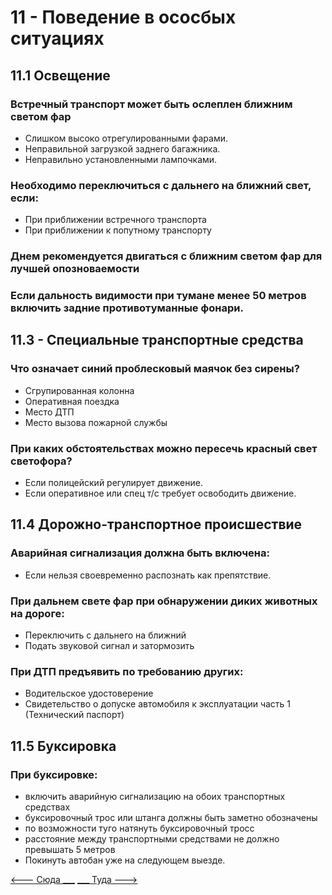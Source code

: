 # 11 - Поведение в ососбых ситуациях
## 11.1 Освещение
### Встречный транспорт может быть ослеплен ближним светом фар
+ Слишком высоко отрегулированными фарами.
+ Неправильной загрузкой заднего багажника.
+ Неправильно установленными лампочками.

### Необходимо переключиться с дальнего на ближний свет, если:
+ При приближении встречного транспорта
+ При приближении к попутному транспорту

### Днем рекомендуется двигаться с ближним светом фар для лучшей опозноваемости
### Если дальность видимости при тумане менее 50 метров включить задние противотуманные фонари.

## 11.3 - Специальные транспортные средства
### Что означает синий проблесковый маячок без сирены?
+ Сгрупированная колонна
+ Оперативная поездка
+ Место ДТП
+ Место вызова пожарной службы

### При каких обстоятельствах можно пересечь красный свет светофора?
+ Если полицейский регулирует движение.
+ Если оперативное или спец т/с требует освободить движение.

## 11.4 Дорожно-транспортное происшествие
### Аварийная сигнализация должна быть включена:
+ Если нельзя своевременно распознать как препятствие.

### При дальнем свете фар при обнаружении диких животных на дороге:
+ Переключить с дальнего на ближний</li>
+ Подать звуковой сигнал и затормозить</li>

### При ДТП предъявить по требованию других:
+ Водительское удостоверение</li> 
+ Свидетельство о допуске автомобиля к эксплуатации часть 1 (Технический паспорт)</li> 

## 11.5 Буксировка
### При буксировке:
+ включить аварийную сигнализацию на обоих транспортных средствах</li>
+ буксировочный трос или штанга должны быть заметно обозначены</li>
+ по возможности туго натянуть буксировочный тросс</li>
+ расстояние между транспортными средствами не должно превышать 5 метров</li>
+ Покинуть автобан уже на следующем выезде.</li>

[<--- Сюда ___](/10%20-%20parking.md)
[___ Туда --->](/12%20-%20consequneces.md)
